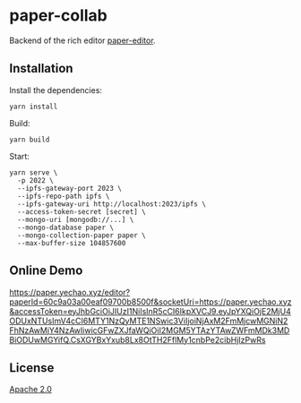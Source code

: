 # paper-collab

Backend of the rich editor [paper-editor](https://github.com/li-yechao/paper-editor).

## Installation

Install the dependencies:

```shell
yarn install
```

Build:

```shell
yarn build
```

Start:

```shell
yarn serve \
  -p 2022 \
  --ipfs-gateway-port 2023 \
  --ipfs-repo-path ipfs \
  --ipfs-gateway-uri http://localhost:2023/ipfs \
  --access-token-secret [secret] \
  --mongo-uri [mongodb://...] \
  --mongo-database paper \
  --mongo-collection-paper paper \
  --max-buffer-size 104857600
```

## Online Demo

<https://paper.yechao.xyz/editor?paperId=60c9a03a00eaf09700b8500f&socketUri=https://paper.yechao.xyz&accessToken=eyJhbGciOiJIUzI1NiIsInR5cCI6IkpXVCJ9.eyJpYXQiOjE2MjU4ODUxNTUsImV4cCI6MTY1NzQyMTE1NSwic3ViIjoiNjAxM2FmMjcwMGNiN2FhNzAwMjY4NzAwIiwicGFwZXJfaWQiOiI2MGM5YTAzYTAwZWFmMDk3MDBiODUwMGYifQ.CsXGYBxYxub8Lx8OtTH2FflMy1cnbPe2cibHjIzPwRs>

## License

[Apache 2.0](LICENSE)
